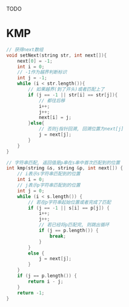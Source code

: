 <!--
 * @Description: 
 * @Version: 1.0
 * @Author: DaLao
 * @Email: dalao@xxx.com
 * @Date: 2021-11-13 20:57:00
 * @LastEditors: dalao
 * @LastEditTime: 2023-03-18 00:03:45
-->

TODO

# KMP

```c
// 获得next数组
void setNext(string str, int next[]){
    next[0] = -1;
    int i = 0;
    // -1作为越界判断标识
    int j = -1;
    while (i < str.length()){
        // 如果越界(到了开头)或者匹配上了
        if (j == -1 || str[i] == str[j]){
            // 都往后移
            i++;
            j++;
            next[i] = j;
        }else{
            // 否则j指针回溯, 回溯位置为next[j]
            j = next[j];
        }
    }
}

// 字符串匹配, 返回值是p串在s串中首次匹配到的位置
int kmp(string &s, string &p, int next[]) {
    // i表示s字符串匹配到的位置
    int i = 0;
    // j表示p字符串匹配到的位置
    int j = 0;
    while (i < s.length()) {
        // 若在p字符串起始位置或者完成了匹配
        if (j == -1 || s[i] == p[j]) {
            i++;
            j++;
            // 若已经将p匹配完, 则跳出循环
            if (j == p.length()) {
                break;
            }
        }
        else {
            j = next[j];
        }
    }
    if (j == p.length()) {
        return i - j;
    }
    return -1;
}
```